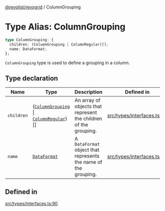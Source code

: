 [@revolist/revogrid](README.md) / ColumnGrouping

# Type Alias: ColumnGrouping

```ts
type ColumnGrouping: {
  children: (ColumnGrouping | ColumnRegular)[];
  name: DataFormat;
};
```

`ColumnGrouping` type is used to define a grouping in a column.

## Type declaration

| Name | Type | Description | Defined in |
| ------ | ------ | ------ | ------ |
| `children` | ([`ColumnGrouping`](TypeAlias.ColumnGrouping.md) \| [`ColumnRegular`](Interface.ColumnRegular.md))[] | An array of objects that represent the children of the grouping. | [src/types/interfaces.ts:94](https://github.com/revolist/revogrid/blob/b237f8e2bf171382439be1d1cad91b20987b8302/src/types/interfaces.ts#L94) |
| `name` | [`DataFormat`](TypeAlias.DataFormat.md) | A `DataFormat` object that represents the name of the grouping. | [src/types/interfaces.ts:98](https://github.com/revolist/revogrid/blob/b237f8e2bf171382439be1d1cad91b20987b8302/src/types/interfaces.ts#L98) |

## Defined in

[src/types/interfaces.ts:90](https://github.com/revolist/revogrid/blob/b237f8e2bf171382439be1d1cad91b20987b8302/src/types/interfaces.ts#L90)
